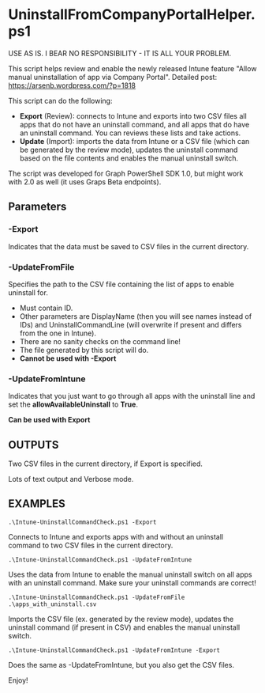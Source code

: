# UninstallFromCompanyPortalHelper.ps1
USE AS IS. I BEAR NO RESPONSIBILITY - IT IS ALL YOUR PROBLEM.

This script helps review and enable the newly released Intune feature "Allow manual uninstallation of app via Company Portal".
Detailed post: https://arsenb.wordpress.com/?p=1818

This script can do the following:
* **Export** (Review): connects to Intune and exports into two CSV files all apps that do not have an uninstall command, and all apps that do have an uninstall command. You can reviews these lists and take actions.   
* **Update** (Import): imports the data from Intune or a  CSV file (which can be generated by the review mode), updates the uninstall command based on the file contents and enables the manual uninstall switch.

The script was developed for Graph PowerShell SDK 1.0, but might work with 2.0 as well (it uses Graps Beta endpoints).

## Parameters
### -Export
Indicates that the data must be saved to CSV files in the current directory.

### -UpdateFromFile
Specifies the path to the CSV file containing the list of apps to enable uninstall for. 
* Must contain ID. 
* Other parameters are DisplayName (then you will see names instead of IDs) and UninstallCommandLine (will overwrite if present and differs from the one in Intune). 
* There are no sanity checks on the command line!
* The file generated by this script will do.
* **Cannot be used with -Export**

### -UpdateFromIntune
Indicates that you just want to go through all apps with the uninstall line and set the **allowAvailableUninstall** to **True**.

**Can be used with Export**

## OUTPUTS
Two CSV files in the current directory, if Export is specified.

Lots of text output and Verbose mode.

## EXAMPLES
    .\Intune-UninstallCommandCheck.ps1 -Export

Connects to Intune and exports apps with and without an uninstall command to two CSV files in the current directory.

    .\Intune-UninstallCommandCheck.ps1 -UpdateFromIntune

Uses the data from Intune to enable the manual uninstall switch on all apps with an uninstall command. Make sure your uninstall commands are correct!

    .\Intune-UninstallCommandCheck.ps1 -UpdateFromFile .\apps_with_uninstall.csv

Imports the CSV file (ex. generated by the review mode), updates the uninstall command (if present in CSV) and enables the manual uninstall switch.

    .\Intune-UninstallCommandCheck.ps1 -UpdateFromIntune -Export

Does the same as -UpdateFromIntune, but you also get the CSV files.

Enjoy!